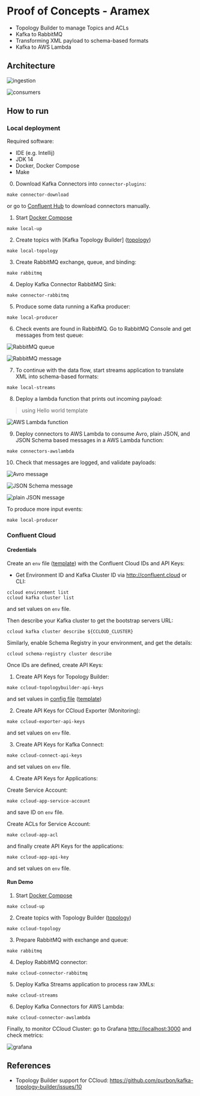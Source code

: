 # Proof of Concepts - Aramex

* Topology Builder to manage Topics and ACLs
* Kafka to RabbitMQ
* Transforming XML payload to schema-based formats
* Kafka to AWS Lambda

## Architecture

![ingestion](./docs/img/kafka-ingestion.png)

![consumers](./docs/img/kafka-consumers.png)

## How to run

### Local deployment

Required software:

* IDE (e.g. Intellij)
* JDK 14
* Docker, Docker Compose
* Make

0. Download Kafka Connectors into `connector-plugins`:

```shell script
make connector-download
```

or go to [Confluent Hub](https://hub.confluent.io) to download connectors manually.

1. Start [Docker Compose](local.yml)

```shell script
make local-up
```

2. Create topics with [Kafka Topology Builder] ([topology](./topologies/local.yml))

```shell script
make local-topology
```

3. Create RabbitMQ exchange, queue, and binding:

```shell script
make rabbitmq
```

4. Deploy Kafka Connector RabbitMQ Sink:

```shell script
make connector-rabbitmq
```

5. Produce some data running a Kafka producer: 

```shell script
make local-producer
```

6. Check events are found in RabbitMQ. Go to RabbitMQ Console and get messages from test queue:

![RabbitMQ queue](./docs/img/rabbit-queue.png)

![RabbitMQ message](./docs/img/rabbit-message.png)

7. To continue with the data flow, start streams application to translate XML into schema-based formats:

```shell script
make local-streams
```

8. Deploy a lambda function that prints out incoming payload:

> using Hello world template

![AWS Lambda function](./docs/img/lambda.png)

9. Deploy connectors to AWS Lambda to consume Avro, plain JSON, and JSON Schema based messages in a AWS Lambda function: 

```shell script
make connectors-awslambda
```

10. Check that messages are logged, and validate payloads:

![Avro message](./docs/img/lambda-avro.png)

![JSON Schema message](./docs/img/lambda-json-schema.png)

![plain JSON message](./docs/img/lambda-json.png)

To produce more input events:

```shell script
make local-producer
```

### Confluent Cloud

#### Credentials

Create an `env` file ([template](./env.template)) with the Confluent Cloud IDs and API Keys:

- Get Environment ID and Kafka Cluster ID via http://confluent.cloud or CLI:

```shell script
ccloud environment list
ccloud kafka cluster list
```

and set values on `env` file.

Then describe your Kafka cluster to get the bootstrap servers URL:

```shell script
ccloud kafka cluster describe ${CCLOUD_CLUSTER}
```

Similarly, enable Schema Registry in your environment, and get the details:

```shell script
ccloud schema-registry cluster describe
```

Once IDs are defined, create API Keys:

1. Create API Keys for Topology Builder:

```shell script
make ccloud-topologybuilder-api-keys
```

and set values in [config file](./topologies/ccloud.properties) ([template](./topologies/ccloud.properties.template))

2. Create API Keys for CCloud Exporter (Monitoring):

```shell script
make ccloud-exporter-api-keys
```

and set values on `env` file.

3. Create API Keys for Kafka Connect:

```shell script
make ccloud-connect-api-keys
```

and set values on `env` file.

4. Create API Keys for Applications:

Create Service Account:

```shell script
make ccloud-app-service-account
```

and save ID on `env` file.

Create ACLs for Service Account:

```shell script
make ccloud-app-acl
```

and finally create API Keys for the applications:

```shell script
make ccloud-app-api-key
```

and set values on `env` file.

#### Run Demo

1. Start [Docker Compose](./ccloud.yml)

```shell script
make ccloud-up
```

2. Create topics with Topology Builder ([topology](./topologies/ccloud.yml))

```shell script
make ccloud-topology
```

3. Prepare RabbitMQ with exchange and queue:

```shell script
make rabbitmq
```

4. Deploy RabbitMQ connector:

```shell script
make ccloud-connector-rabbitmq
```

5. Deploy Kafka Streams application to process raw XMLs:

```shell script
make ccloud-streams
```

6. Deploy Kafka Connectors for AWS Lambda:

```shell script
make ccloud-connector-awslambda
```

Finally, to monitor CCloud Cluster: go to Grafana <http://localhost:3000> and check metrics:

![grafana](./docs/img/grafana.png)

## References

* Topology Builder support for CCloud: <https://github.com/purbon/kafka-topology-builder/issues/10>